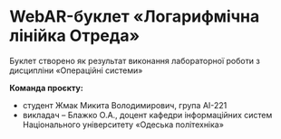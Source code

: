 # WebAR-буклет «Логарифмічна лінійка Отреда»

Буклет створено як результат виконання лабораторної роботи з дисципліни «Операційні системи»

**Команда проєкту:**
+ студент Жмак Микита Володимирович, група АІ-221
+ викладач – Блажко О.А., доцент кафедри інформаційних систем Національного університету «Одеська політехніка»
